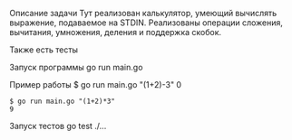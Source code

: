 Описание задачи
Тут реализован калькулятор, умеющий вычислять выражение, подаваемое на STDIN.
Реализованы операции сложения, вычитания, умножения, деления и поддержка скобок.

Также есть тесты

Запуск программы 
    go run main.go <expression>

Пример работы
    $ go run main.go "(1+2)-3"
    0

    $ go run main.go "(1+2)*3"
    9

Запуск тестов 
    go test ./...